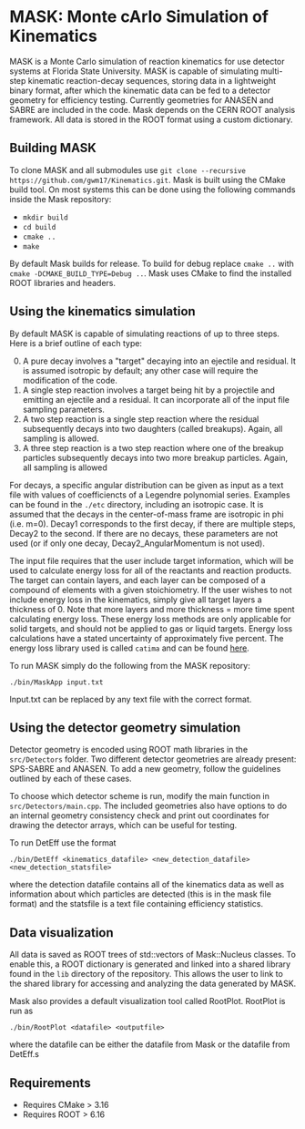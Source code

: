 # MASK: Monte cArlo Simulation of Kinematics
MASK is a Monte Carlo simulation of reaction kinematics for use detector systems at Florida State University.
MASK is capable of simulating multi-step kinematic reaction-decay sequences, storing data in a lightweight binary format, after which the kinematic data can be fed to a detector geometry for efficiency testing. Currently geometries for ANASEN and SABRE are included in the code. Mask depends on the CERN ROOT analysis framework. All data is stored in the ROOT format using a custom dictionary.

## Building MASK
To clone MASK and all submodules use `git clone --recursive https://github.com/gwm17/Kinematics.git`.
Mask is built using the CMake build tool. On most systems this can be done using the following commands inside the Mask repository:

- `mkdir build`
- `cd build`
- `cmake ..`
- `make`

By default Mask builds for release. To build for debug replace `cmake ..` with `cmake -DCMAKE_BUILD_TYPE=Debug ..`. Mask uses CMake to find the installed ROOT libraries and headers.

## Using the kinematics simulation
By default MASK is capable of simulating reactions of up to three steps. Here is a brief outline of each type:

0. A pure decay involves a "target" decaying into an ejectile and residual. It is assumed isotropic by default; any other case will require the modification of the code.
1. A single step reaction involves a target being hit by a projectile and emitting an ejectile and a residual. It can incorporate all of the input file sampling parameters.
2. A two step reaction is a single step reaction where the residual subsequently decays into two daughters (called breakups). Again, all sampling is allowed.
3. A three step reaction is a two step reaction where one of the breakup particles subsequently decays into two more breakup particles. Again, all sampling is allowed

For decays, a specific angular distribution can be given as input as a text file with values of coefficiencts of a Legendre polynomial series. Examples can be found in the `./etc` directory, including an isotropic case. It is assumed that the decays in the center-of-mass frame are isotropic in phi (i.e. m=0). Decay1 corresponds to the first decay, if there are multiple steps, Decay2 to the second. If there are no decays, these parameters are not used (or if only one decay, Decay2_AngularMomentum is not used).

The input file requires that the user include target information, which will be used to calculate energy loss for all of the reactants and reaction products. The target can contain layers, and each layer can be composed of a compound of elements with a given stoichiometry. If the user wishes to not include energy loss in the kinematics, simply give all target layers a thickness of 0. Note that more layers and more thickness = more time spent calculating energy loss. These energy loss methods are only applicable for solid targets, and should not be applied to gas or liquid targets. Energy loss calculations have a stated uncertainty of approximately five percent. The energy loss library used is called `catima` and can be found [here](https://github.com/gwm17/catima).

To run MASK simply do the following from the MASK repository:

`./bin/MaskApp input.txt`

Input.txt can be replaced by any text file with the correct format.

## Using the detector geometry simulation
Detector geometry is encoded using ROOT math libraries in the `src/Detectors` folder. Two different detector geometries are already present: SPS-SABRE and ANASEN. To add a new geometry, follow the guidelines outlined by each of these cases.

To choose which detector scheme is run, modify the main function in `src/Detectors/main.cpp`. The included geometries also have options to do an internal geometry consistency check and print out coordinates for drawing the detector arrays, which can be useful for testing.



To run DetEff use the format

`./bin/DetEff <kinematics_datafile> <new_detection_datafile> <new_detection_statsfile>`

where the detection datafile contains all of the kinematics data as well as information about which particles are detected (this is in the mask file format) and the statsfile is a text file containing efficiency statistics.

## Data visualization
All data is saved as ROOT trees of std::vectors of Mask::Nucleus classes. To enable this, a ROOT dictionary is generated and linked into a shared library found in the `lib` directory of the repository. This allows the user to link to the shared library for accessing and analyzing the data generated by MASK.

Mask also provides a default visualization tool called RootPlot. RootPlot is run as

`./bin/RootPlot <datafile> <outputfile>`

where the datafile can be either the datafile from Mask or the datafile from DetEff.s

## Requirements
- Requires CMake > 3.16
- Requires ROOT > 6.16